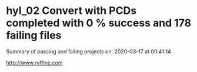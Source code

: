 # hyl_02 Convert with PCDs completed with 0 % success and 178 failing files

Summary of passing and failing projects on: 2020-03-17 at 00:41:14

http://www.ryffine.com
